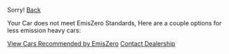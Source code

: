 Sorry!                          [Back](https://projectemiszero.github.io/Home-Page/)

Your Car does not meet EmisZero Standards, Here are a couple options for less emission heavy cars:

[View Cars Recommended by EmisZero](https://projectemiszero.github.io/Home-Page/) [Contact Dealership](https://projectemiszero.github.io/Home-Page/)
